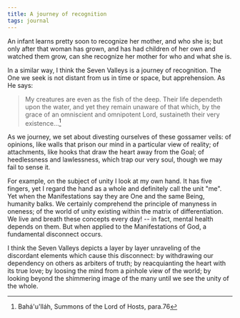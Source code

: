 ```yaml
---
title: A journey of recognition
tags: journal
---
```


An infant learns pretty soon to recognize her mother, and who she is; but
only after that woman has grown, and has had children of her own and
watched them grow, can she recognize her mother for who and what she is.

In a similar way, I think the Seven Valleys is a journey of recognition.
The One we seek is not distant from us in time or space, but apprehension.
As He says:

> My creatures are even as the fish of the deep.  Their life
> dependeth upon the water, and yet they remain unaware of that which, by
> the grace of an omniscient and omnipotent Lord, sustaineth their very
> existence...[^1]

As we journey, we set about divesting ourselves of these gossamer veils:
of opinions, like walls that prison our mind in a particular view of
reality; of attachments, like hooks that draw the heart away from the
Goal; of heedlessness and lawlessness, which trap our very soul, though we
may fail to sense it.

For example, on the subject of unity I look at my own hand.  It has five
fingers, yet I regard the hand as a whole and definitely call the unit
"me".  Yet when the Manifestations say they are One and the same Being,
humanity balks.  We certainly comprehend the principle of manyness in
oneness; of the world of unity existing within the matrix of
differentiation.  We live and breath these concepts every day! -- in fact,
mental health depends on them.  But when applied to the Manifestations of
God, a fundamental disconnect occurs.

I think the Seven Valleys depicts a layer by layer unraveling of the
discordant elements which cause this disconnect: by withdrawing our
dependency on others as arbiters of truth; by reacquianting the heart with
its true love; by loosing the mind from a pinhole view of the world; by
looking beyond the shimmering image of the many until we see the unity of
the whole.

[^1]: Bahá'u'lláh, Summons of the Lord of Hosts, para.76

